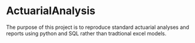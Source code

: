 # ActuarialAnalysis
The purpose of this project is to reproduce standard actuarial analyses and reports using python and SQL rather than tradtional excel models.

